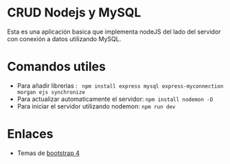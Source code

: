 # CRUD Nodejs y MySQL
Esta es una aplicación basica que implementa nodeJS del lado del servidor con conexión a datos utilizando MySQL.

# Comandos utiles
- Para añadir librerias : ``` npm install express mysql express-myconnection morgan ejs synchronize```
- Para actualizar automaticamente el servidor: ``` npm install nodemon -D ```
- Para iniciar el servidor utilizando nodemon: ``` npm run dev ```

# Enlaces
- Temas de [bootstrap 4](https://bootswatch.com/)
